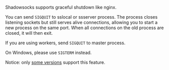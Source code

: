 Shadowsocks supports graceful shutdown like nginx.

You can send `SIGQUIT` to sslocal or ssserver process. The process closes listening sockets but still serves alive connections, allowing you to start a new process on the same port. When all connections on the old process are closed, it will then exit.

If you are using workers, send `SIGQUIT` to master process.

On Windows, please use `SIGTERM` instead.

Notice: only [some versions](https://github.com/clowwindy/shadowsocks/wiki/Feature-Comparison-across-Different-Versions) support this feature.